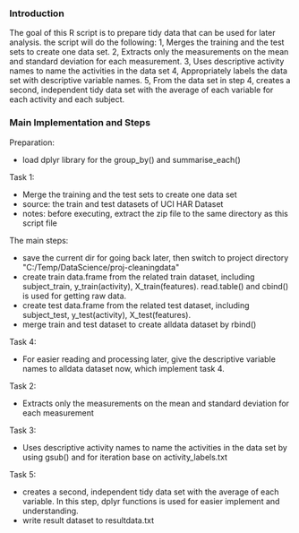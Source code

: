 ### Introduction
The goal of this R script is to prepare tidy data that can be used for later analysis.
the script will do the following:
 1, Merges the training and the test sets to create one data set.
 2, Extracts only the measurements on the mean and standard deviation for each measurement. 
 3, Uses descriptive activity names to name the activities in the data set
 4, Appropriately labels the data set with descriptive variable names. 
 5, From the data set in step 4, creates a second, independent tidy data set with the average of each variable for each activity and each subject.

### Main Implementation and Steps
Preparation:
 - load dplyr library for the group_by() and summarise_each()

Task 1:
 - Merge the training and the test sets to create one data set
 - source: the train and test datasets of UCI HAR Dataset
 - notes: before executing, extract the zip file to the same directory as this script file

The main steps:
 - save the current dir for going back later, then switch to project directory
        "C:/Temp/DataScience/proj-cleaningdata"
 - create train data.frame from the related train dataset, including subject_train, y_train(activity), X_train(features). read.table() and cbind() is used for getting raw data.
 - create test data.frame from the related test dataset, including subject_test, y_test(activity), X_test(features). 
 - merge train and test dataset to create alldata dataset by rbind()

Task 4:
 - For easier reading and processing later, give the descriptive variable names to alldata dataset now, which implement task 4.

Task 2: 
 - Extracts only the measurements on the mean and standard deviation for each measurement

Task 3:
 - Uses descriptive activity names to name the activities in the data set by using gsub() and for iteration base on activity_labels.txt

Task 5:
 - creates a second, independent tidy data set with the average of each variable. In this step, dplyr functions is used for easier implement and understanding.
 - write result dataset to resultdata.txt

